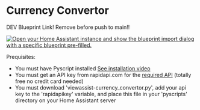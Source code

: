 # Currency Convertor

DEV Blueprint Link!  Remove before push to main!!

[![Open your Home Assistant instance and show the blueprint import dialog with a specific blueprint pre-filled.](https://my.home-assistant.io/badges/blueprint_import.svg)](https://my.home-assistant.io/redirect/blueprint_import/?blueprint_url=https%3A%2F%2Fraw.githubusercontent.com%2Fdinki%2FView-Assist%2Fviewassist-currencyconvertor%2FView+Assist+custom+sentences%2FCurrency+Convertor%2Fblueprint-currencyconvertor.yaml)

Prequisites:
* You must have Pyscript installed [See installation video](https://www.youtube.com/watch?v=jpJxZaisbGQ)
* You must get an API key from rapidapi.com for the [required API](https://rapidapi.com/pwshub-pwshub-default/api/crypto-market-prices) (totally free no credit card needed)
* You must download 'viewassist-currency_convertor.py', add your api key to the 'rapidapikey' variable, and place this file in your 'pyscripts' directory on your Home Assistant server
